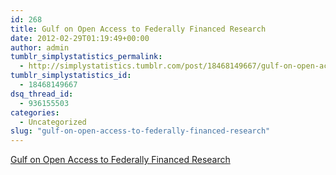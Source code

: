 ```yaml
---
id: 268
title: Gulf on Open Access to Federally Financed Research
date: 2012-02-29T01:19:49+00:00
author: admin
tumblr_simplystatistics_permalink:
  - http://simplystatistics.tumblr.com/post/18468149667/gulf-on-open-access-to-federally-financed-research
tumblr_simplystatistics_id:
  - 18468149667
dsq_thread_id:
  - 936155503
categories:
  - Uncategorized
slug: "gulf-on-open-access-to-federally-financed-research"
---
```

[Gulf on Open Access to Federally Financed Research](http://www.nytimes.com/2012/02/28/science/a-wide-gulf-on-open-access-to-federally-financed-research.html)
